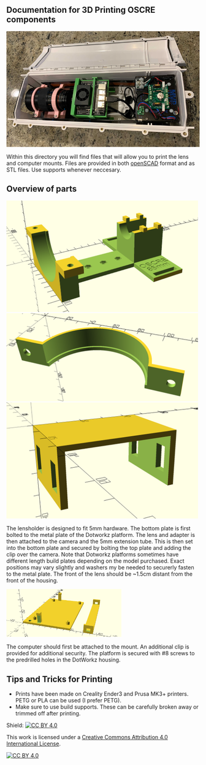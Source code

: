## Documentation for 3D Printing OSCRE components

![banner](https://github.com/KennedyClouds/OSCRE/blob/main/images/3D_complete.png)

Within this directory you will find files that will allow you to print the lens and computer mounts. Files are provided in both [openSCAD](https://www.openscad.org/) format and as STL files. Use supports whenever neccesary.


## Overview of parts

<img src="https://github.com/KennedyClouds/OSCRE/blob/main/images/OSCRE_lens-cam_bottom_plate.png" width="500">
<img src="https://github.com/KennedyClouds/OSCRE/blob/main/images/OSCRE_lens_top_plate.png" width="500">
<img src="https://github.com/KennedyClouds/OSCRE/blob/main/images/OSCRE_FLIR_clip.png" width="500">

The lensholder is designed to fit 5mm hardware. The bottom plate is first bolted to the metal plate of the Dotworkz platform. The lens and adapter is then attached to the camera and the 5mm extension tube. This is then set into the bottom plate and secured by bolting the top plate and adding the clip over the camera. Note that Dotworkz platforms sometimes have different length build plates depending on the model purchased. Exact positions may vary slightly and washers my be needed to securerly fasten to the metal plate. The front of the lens should be ~1.5cm distant from the front of the housing. 

<img src="https://github.com/KennedyClouds/OSCRE/blob/main/images/OSCRE_computer_mount.png" width="300">

The computer should first be attached to the mount. An additional clip is provided for additional security. The platform is secured with #8 screws to the predrilled holes in the DotWorkz housing.  

## Tips and Tricks for Printing

* Prints have been made on Creality Ender3 and Prusa MK3+ printers. PETG or PLA can be used (I prefer PETG).
* Make sure to use build supports. These can be carefully broken away or trimmed off after printing. 

Shield: [![CC BY 4.0][cc-by-shield]][cc-by]

This work is licensed under a
[Creative Commons Attribution 4.0 International License][cc-by].

[![CC BY 4.0][cc-by-image]][cc-by]

[cc-by]: http://creativecommons.org/licenses/by/4.0/
[cc-by-image]: https://i.creativecommons.org/l/by/4.0/88x31.png
[cc-by-shield]: https://img.shields.io/badge/License-CC%20BY%204.0-lightgrey.svg
